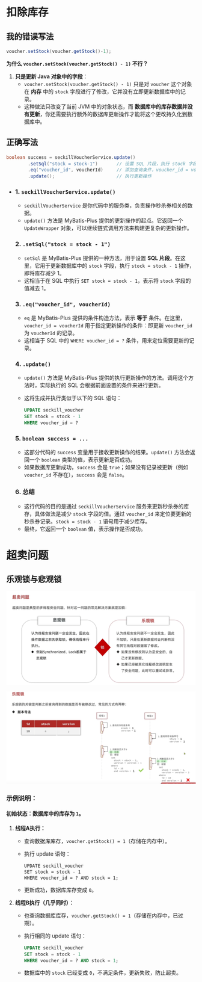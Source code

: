 



# 扣除库存

## 我的错误写法

```java
voucher.setStock(voucher.getStock()-1);
```

**为什么 `voucher.setStock(voucher.getStock() - 1)` 不行？**

1. **只是更新 Java 对象中的字段**：
   - `voucher.setStock(voucher.getStock() - 1)` 只是对 `voucher` 这个对象在 **内存** 中的 `stock` 字段进行了修改，它并没有立即更新数据库中的记录。
   - 这种做法只改变了当前 JVM 中的对象状态，而 **数据库中的库存数据并没有更新**，你还需要执行额外的数据库更新操作才能将这个更改持久化到数据库中。



## 正确写法

```java
boolean success = seckillVoucherService.update()
        .setSql("stock = stock-1")       // 设置 SQL 片段，执行 stock 字段减 1 操作
        .eq("voucher_id", voucherId)     // 添加查询条件，voucher_id = voucherId
        .update();                       // 执行更新操作

```

- ### 1. **`seckillVoucherService.update()`**

  - `seckillVoucherService` 是你代码中的服务类，负责操作秒杀券相关的数据。
  - `update()` 方法是 MyBatis-Plus 提供的更新操作的起点。它返回一个 `UpdateWrapper` 对象，可以继续链式调用方法来构建更复杂的更新操作。

  ### 2. **`.setSql("stock = stock - 1")`**

  - `setSql` 是 MyBatis-Plus 提供的一种方法，用于设置 **SQL 片段**。在这里，它用于更新数据库中的 `stock` 字段，执行 `stock = stock - 1` 操作，即将库存减少 1。
  - 这相当于在 SQL 中执行 `SET stock = stock - 1`，表示将 `stock` 字段的值减去 1。

  ### 3. **`.eq("voucher_id", voucherId)`**

  - `eq` 是 MyBatis-Plus 提供的条件构造方法，表示 **等于** 条件。在这里，`voucher_id = voucherId` 用于指定更新操作的条件：即更新 `voucher_id` 为 `voucherId` 的记录。
  - 这相当于 SQL 中的 `WHERE voucher_id = ?` 条件，用来定位需要更新的记录。

  ### 4. **`.update()`**

  - `update()` 方法是 MyBatis-Plus 提供的执行更新操作的方法。调用这个方法时，实际执行的 SQL 会根据前面设置的条件来进行更新。

  - 这将生成并执行类似于以下的 SQL 语句：

    ```sql
    UPDATE seckill_voucher
    SET stock = stock - 1
    WHERE voucher_id = ?
    ```

  ### 5. **`boolean success = ...`**

  - 这部分代码的 `success` 变量用于接收更新操作的结果。`update()` 方法会返回一个 `boolean` 类型的值，表示更新是否成功。
  - 如果数据库更新成功，`success` 会是 `true`；如果没有记录被更新（例如 `voucher_id` 不存在），`success` 会是 `false`。

  ### 6. **总结**

  - 这行代码的目的是通过 `seckillVoucherService` 服务来更新秒杀券的库存，具体做法是减少 `stock` 字段的值。通过 `voucher_id` 来定位要更新的秒杀券记录。`stock = stock - 1` 语句用于减少库存。
  - 最终，它返回一个 `boolean` 值，表示操作是否成功。



# 超卖问题

## 乐观锁与悲观锁

![{44B07743-53D5-47F3-B5C0-C1F3E7B6D56F}](assets/{44B07743-53D5-47F3-B5C0-C1F3E7B6D56F}.png)

![{259E9701-8C0C-463A-8C80-BD97AB18625C}](assets/{259E9701-8C0C-463A-8C80-BD97AB18625C}.png)





### **示例说明：**

#### 初始状态：数据库中的库存为 `1`。

1. **线程A执行：**

   - 查询数据库库存，`voucher.getStock() = 1`（存储在内存中）。

   - 执行 update 语句：

     ```
     UPDATE seckill_voucher 
     SET stock = stock - 1 
     WHERE voucher_id = ? AND stock = 1;
     ```

   - 更新成功，数据库库存变成 `0`。

2. **线程B执行（几乎同时）：**

   - 也查询数据库库存，`voucher.getStock() = 1`（存储在内存中，已过期）。

   - 执行相同的 update 语句：

     ```sql
     UPDATE seckill_voucher 
     SET stock = stock - 1 
     WHERE voucher_id = ? AND stock = 1;
     ```

   - 数据库中的 `stock` 已经变成 `0`，不满足条件，更新失败，防止超卖。